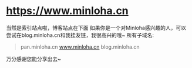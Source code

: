 # https://www.minloha.cn
当然是索引站点啦，博客站点在下面
如果你是一个对Minloha感兴趣的人，可以尝试在blog.minloha.cn和我挂友链，我很高兴的哦~
所有子域名:
> pan.minloha.cn
> www.minloha.cn
> blog.minloha.cn

万分感谢您能分享出去~
